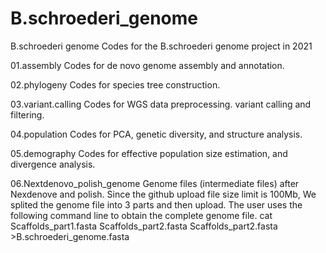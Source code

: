 # B.schroederi_genome
B.schroederi genome
Codes for the B.schroederi genome project in 2021

01.assembly
Codes for de novo genome assembly and annotation.

02.phylogeny
Codes for species tree construction.

03.variant.calling
Codes for WGS data preprocessing. variant calling and filtering.

04.population
Codes for PCA, genetic diversity, and structure analysis.

05.demography
Codes for effective population size estimation, and divergence analysis.

06.Nextdenovo_polish_genome
Genome files (intermediate files) after Nexdenove and polish.  Since the github upload file size limit is 100Mb, We splited the genome file into 3 parts and then upload. The user uses the following command line to obtain the complete genome file.
cat Scaffolds_part1.fasta Scaffolds_part2.fasta Scaffolds_part2.fasta >B.schroederi_genome.fasta

